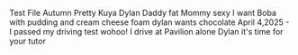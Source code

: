Test File
Autumn Pretty
Kuya Dylan
Daddy fat
Mommy sexy
I want Boba with pudding and cream cheese foam
dylan wants chocolate
April 4,2025 - I passed my driving test wohoo!
I drive at Pavilion alone
Dylan it's time for your tutor
